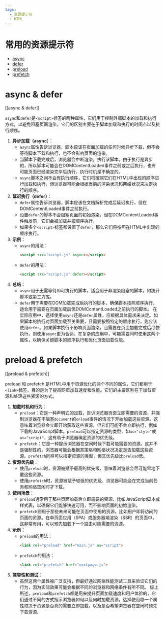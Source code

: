 ```yaml
---
tags:
  - 资源提示符
  - HTML
---
```

# 常用的资源提示符
+ [async](https://developer.mozilla.org/zh-CN/docs/Web/HTML/Element/script#async)
+ [defer](https://developer.mozilla.org/zh-CN/docs/Web/HTML/Element/script#defer)
+ [preload](https://developer.mozilla.org/zh-CN/docs/Web/HTML/Attributes/rel/preload)
+ [prefetch](https://developer.mozilla.org/zh-CN/docs/Web/HTML/Attributes/rel/prefetch)
# async & defer
[[async & defer]]

`async`和`defer`是`<script>`标签的两种属性，它们用于控制外部脚本的加载和执行方式，以避免阻塞页面渲染。它们的区别主要在于脚本加载和执行的时间点以及执行顺序。
1. **异步加载（async）**：
   - `async`属性告诉浏览器，脚本应该在页面加载的任何时候异步下载，但不会等待脚本下载和执行，也不会影响页面的渲染。
   - 当脚本下载完成后，浏览器会中断渲染，执行该脚本。由于执行是异步的，所以脚本可能会在DOMContentLoaded事件之前或之后执行，也有可能页面已经渲染完毕后执行，执行时机是不确定的。
   - `async`脚本之间不会有执行顺序，它们将按照它们在HTML中出现的顺序进行加载和执行，但浏览器可能会根据当前的渲染状况和网络状况来决定执行的顺序。
2. **延迟执行（defer）**：
   - `defer`属性告诉浏览器，脚本应该在文档解析完成后延迟执行，但在DOMContentLoaded事件之前执行。
   - 设置`defer`的脚本不会阻塞页面的初始渲染，但在DOMContentLoaded事件触发前，它们会被加载并按顺序执行。
   - 如果多个`<script>`标签都设置了`defer`，那么它们将按照在HTML中出现的顺序执行。
3. **示例**：
   - `async`的用法：
     ```html
     <script src="script.js" async></script>
     ```
   - `defer`的用法：
     ```html
     <script src="script.js" defer></script>
     ```
4. **总结**：
   - `async`用于无需等待即可执行的脚本，适合用于非渲染阻塞的脚本，如统计脚本或第三方库。
   - `defer`用于需要在DOM加载完成后执行的脚本，确保脚本按照顺序执行，适合用于需要在页面加载后但DOMContentLoaded之前执行的脚本。
在实际应用中，选择使用`async`还是`defer`属性，应根据具体需求来决定。如果脚本的执行对页面加载至关重要，且需要按照特定的顺序执行，则应该使用`defer`。如果脚本执行不影响页面渲染，且需要在页面加载完成后尽快执行，则使用`async`更为合适。在复杂的应用中，可能需要同时使用这两个属性，以确保关键脚本的顺序执行和优化页面加载性能。
# preload & prefetch
[[preload & prefetch]]

preload 和 prefetch 是HTML中用于资源优化的两个不同的属性，它们都用于`<link>`标签，目的是为了提高网页加载速度和性能。它们的主要区别在于加载资源和处理这些资源的方式。
1. **加载时机和行为**：
   - `preload`：它是一种声明式的加载，告诉浏览器页面立即需要的资源，并强制浏览器在不阻塞`document`的`onload`事件的情况下开始加载这些资源。这意味着浏览器会立即开始获取这些资源，但它们可能不会立即执行，例如下载的JavaScript脚本。`preload`可以指定资源的类型，如`as="style"`或`as="script"`，这有助于浏览器确定资源的优先级。
   - `prefetch`：它是一种提示浏览器在空闲时候下载可能需要的资源。这并不是强制性的，浏览器可能会根据其策略和网络状况决定是否加载这些资源。`prefetch`同样可以指定资源的类型，但其优先级比`preload`低。
2. **资源优先级**：
   - 使用`preload`时，资源被赋予最高的优先级，意味着浏览器会尽可能早地下载这些资源。
   - 使用`prefetch`时，资源被赋予较低的优先级，浏览器可能会在完成当前任务和网络空闲时才下载。
3. **使用场景**：
   - `preload`通常用于那些页面加载后立即需要的资源，比如JavaScript脚本或样式表，以确保它们能够快速可用，而不影响页面的初始渲染。
   - `prefetch`则用于那些未来可能在页面中使用的资源，比如用户即将访问的页面的资源。在单页面应用（SPA）或服务器端渲染（SSR）的页面中，这非常有用，可以预先加载下一个路由可能需要的资源。
4. **示例**：
   - `preload`的用法：
     ```html
     <link rel="preload" href="main.js" as="script">
     ```
   - `prefetch`的用法：
     ```html
     <link rel="prefetch" href="nextpage.js">
     ```
5. **兼容性和测试**：
   - 虽然这两个属性被广泛支持，但最好通过网络性能测试工具来验证它们的行为，因为实际效果可能会根据不同的浏览器和网络条件有所不同。
综上所述，`preload`和`prefetch`都是用来提升页面加载速度和用户体验的，它们通过不同的方式指示浏览器如何以及何时加载资源。选择使用哪一个属性取决于资源是否真的需要立即加载，以及是否希望浏览器在空闲时预先下载资源。